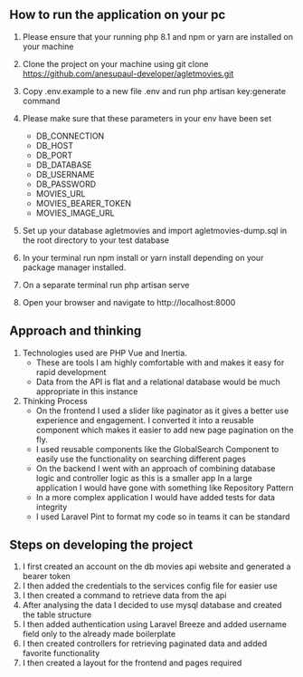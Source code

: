 ## How to run the application on your pc

1. Please ensure that your running php 8.1 and npm or yarn are installed on your machine
2. Clone the project on your machine using git clone https://github.com/anesupaul-developer/agletmovies.git
3. Copy .env.example to a new file .env and run php artisan key:generate command
4. Please make sure that these parameters in your env have been set
    - DB_CONNECTION
    - DB_HOST 
    - DB_PORT 
    - DB_DATABASE
    - DB_USERNAME
    - DB_PASSWORD
    - MOVIES_URL
    - MOVIES_BEARER_TOKEN
    - MOVIES_IMAGE_URL

5. Set up your database agletmovies and import agletmovies-dump.sql in the root directory to your test database
6. In your terminal run npm install or yarn install depending on your package manager installed.
7. On a separate terminal run php artisan serve
8. Open your browser and navigate to http://localhost:8000



## Approach and thinking
1. Technologies used are PHP Vue and Inertia.
    - These are tools I am highly comfortable with and makes it easy for rapid development
    - Data from the API is flat and a relational database would be much appropriate in this instance
2. Thinking Process 
   - On the frontend I used a slider like paginator as it gives a better use experience and engagement. I converted it into a 
     reusable component which makes it easier to add new page pagination on the fly.
   - I used reusable components like the GlobalSearch Component to easily use the functionality on searching different pages
   - On the backend I went with an approach of combining database logic and controller logic as this is a smaller app
     In a large application I would have gone with something like Repository Pattern
   - In a more complex application I would have added tests for data integrity
   - I used Laravel Pint to format my code so in teams it can be standard

## Steps on developing the project

1. I first created an account on the db movies api website and generated a bearer token
2. I then added the credentials to the services config file for easier use
3. I then created a command to retrieve data from the api
4. After analysing the data I decided to use mysql database and created the table structure
5. I then added authentication using Laravel Breeze and added username field only to the already made boilerplate
6. I then created controllers for retrieving paginated data and added favorite functionality
7. I then created a layout for the frontend and pages required

